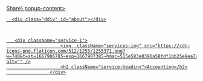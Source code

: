<div class="share-nav">
        <a href="#s" class="nav-link" >
        <Popup trigger={ <button class="share-nav-btn">Share</button>} popup-content>
        <div className='react-icons'>
          <FaTwitterSquare />
          <FaWhatsapp/>
          <FaFacebookF />
          <FaInstagram/>
        </div>
      </Popup>


      <div class="ddiv" id="about"></div>



       <div className="service-1">
                        <img  className="services-img" src="https://cdn-icons-png.flaticon.com/512/1255/1255371.png?w=740&t=st=1667906785~exp=1667907385~hmac=515e583e0396a58fdf1bb25e9ea7c1e6b8228335ae5517433a1e87722fb1a35e" alt="" />
                        <h2 className="service-heading">Accounting</h2>
                    </div>